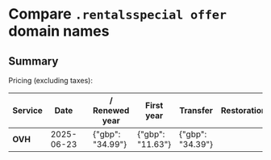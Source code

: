 # Compare `.rentalsspecial offer` domain names

## Summary

Pricing (excluding taxes):

| Service | Date |  | / Renewed year | First year | Transfer | Restoration |
|--|--|--|--|--|--|--|
| **OVH** | 2025-06-23 |  | {"gbp": "34.99"} | {"gbp": "11.63"} | {"gbp": "34.39"} |  |

